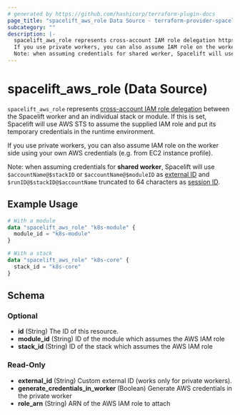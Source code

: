 ```yaml
---
# generated by https://github.com/hashicorp/terraform-plugin-docs
page_title: "spacelift_aws_role Data Source - terraform-provider-spacelift"
subcategory: ""
description: |-
  spacelift_aws_role represents cross-account IAM role delegation https://docs.aws.amazon.com/IAM/latest/UserGuide/tutorial_cross-account-with-roles.html between the Spacelift worker and an individual stack or module. If this is set, Spacelift will use AWS STS to assume the supplied IAM role and put its temporary credentials in the runtime environment.
  If you use private workers, you can also assume IAM role on the worker side using your own AWS credentials (e.g. from EC2 instance profile).
  Note: when assuming credentials for shared worker, Spacelift will use $accountName@$stackID or $accountName@$moduleID as external ID https://docs.aws.amazon.com/IAM/latest/UserGuide/id_roles_create_for-user_externalid.html and $runID@$stackID@$accountName truncated to 64 characters as session ID https://docs.aws.amazon.com/STS/latest/APIReference/API_AssumeRole.
---
```


# spacelift_aws_role (Data Source)

`spacelift_aws_role` represents [cross-account IAM role delegation](https://docs.aws.amazon.com/IAM/latest/UserGuide/tutorial_cross-account-with-roles.html) between the Spacelift worker and an individual stack or module. If this is set, Spacelift will use AWS STS to assume the supplied IAM role and put its temporary credentials in the runtime environment.

If you use private workers, you can also assume IAM role on the worker side using your own AWS credentials (e.g. from EC2 instance profile).

Note: when assuming credentials for **shared worker**, Spacelift will use `$accountName@$stackID` or `$accountName@$moduleID` as [external ID](https://docs.aws.amazon.com/IAM/latest/UserGuide/id_roles_create_for-user_externalid.html) and `$runID@$stackID@$accountName` truncated to 64 characters as [session ID](https://docs.aws.amazon.com/STS/latest/APIReference/API_AssumeRole).

## Example Usage

```terraform
# With a module
data "spacelift_aws_role" "k8s-module" {
  module_id = "k8s-module"
}

# With a stack
data "spacelift_aws_role" "k8s-core" {
  stack_id = "k8s-core"
}
```

<!-- schema generated by tfplugindocs -->
## Schema

### Optional

- **id** (String) The ID of this resource.
- **module_id** (String) ID of the module which assumes the AWS IAM role
- **stack_id** (String) ID of the stack which assumes the AWS IAM role

### Read-Only

- **external_id** (String) Custom external ID (works only for private workers).
- **generate_credentials_in_worker** (Boolean) Generate AWS credentials in the private worker
- **role_arn** (String) ARN of the AWS IAM role to attach


